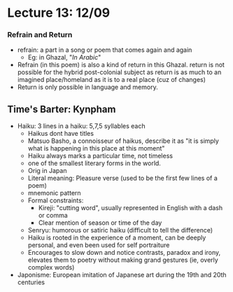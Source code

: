 # Lecture 13: 12/09

### Refrain and Return

- refrain: a part in a song or poem that comes again and again
  - Eg: in Ghazal, "_In Arabic_"
- Refrain (in this poem) is also a kind of return in this Ghazal. return is not possible  for the hybrid post-colonial subject as return is as much to an imagined place/homeland as it is to a real place (cuz of changes)
- Return is only possible in language and memory.



## Time's Barter: Kynpham 

- Haiku: 3 lines in a haiku: 5,7,5 syllables each
  - Haikus dont have titles
  - Matsuo Basho, a connoisseur of haikus, describe it as "it is simply what is happening in this place at this moment" 
  - Haiku always marks a particular time, not timeless
  - one of the smallest literary forms in the world.
  - Orig in Japan
  - Literal meaning: Pleasure verse (used to be the first few lines of a poem)
  - mnemonic pattern
  - Formal constraints:
    - Kireji: "cutting word", usually represented in English with a dash or comma
    - Clear mention of season or time of the day
  - Senryu: humorous or satiric haiku (difficult to tell the difference)
  - Haiku is rooted in the experience of a moment, can be deeply personal, and even been used for self portraiture
  - Encourages to slow down and notice contrasts, paradox and irony, elevates them to poetry without making grand gestures (ie, overly complex words)
- Japonisme: European imitation of Japanese art during the 19th and 20th centuries